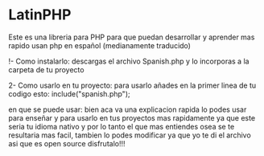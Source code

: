 # LatinPHP
Este es una libreria para PHP para que puedan desarrollar y aprender mas rapido usan php en español (medianamente traducido)

!- Como instalarlo:
descargas el archivo Spanish.php y lo incorporas a la carpeta de tu proyecto

2- Como usarlo en tu proyecto:
para usarlo añades en la primer linea de tu codigo esto: include("spanish.php");

en que se puede usar: bien aca va una explicacion rapida lo podes usar para enseñar y para usarlo en tus proyectos mas rapidamente ya que este seria tu idioma nativo y por lo tanto el que mas entiendes osea se te resultaria mas facil, tambien lo podes modificar ya que yo te di el archivo asi que es open source disfrutalo!!!
